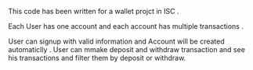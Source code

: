 This code has been written for a wallet projct in ISC .

Each User has one account 
and each account has multiple transactions .

User can signup with valid information and Account will be created automaticlly .
User can mmake deposit and withdraw transaction and see his transactions and filter them by deposit or withdraw.

